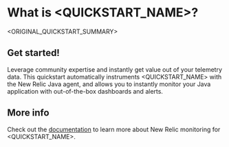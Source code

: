 # What is <QUICKSTART_NAME>?
<ORIGINAL_QUICKSTART_SUMMARY>

## Get started!
Leverage community expertise and instantly get value out of your telemetry data. This quickstart automatically instruments <QUICKSTART_NAME> with the New Relic Java agent, and allows you to instantly monitor your Java application with out-of-the-box dashboards and alerts. 

## More info
Check out the [documentation](https://docs.newrelic.com/docs/agents/java-agent/getting-started/introduction-new-relic-java/) to learn more about New Relic monitoring for <QUICKSTART_NAME>.